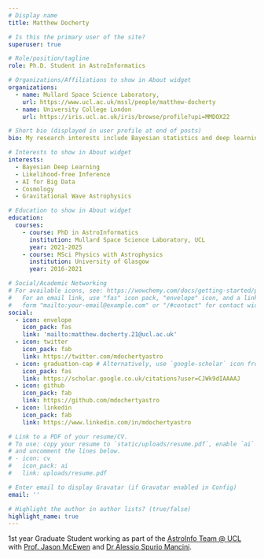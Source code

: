 ```yaml
---
# Display name
title: Matthew Docherty

# Is this the primary user of the site?
superuser: true

# Role/position/tagline
role: Ph.D. Student in AstroInformatics

# Organizations/Affiliations to show in About widget
organizations:
  - name: Mullard Space Science Laboratory,
    url: https://www.ucl.ac.uk/mssl/people/matthew-docherty
  - name: University College London
    url: https://iris.ucl.ac.uk/iris/browse/profile?upi=MMDOX22

# Short bio (displayed in user profile at end of posts)
bio: My research interests include Bayesian statistics and deep learning applied to cosmology and time domain astrophysics.

# Interests to show in About widget
interests:
  - Bayesian Deep Learning
  - Likelihood-free Inference
  - AI for Big Data
  - Cosmology
  - Gravitational Wave Astrophysics

# Education to show in About widget
education:
  courses:
    - course: PhD in AstroInformatics
      institution: Mullard Space Science Laboratory, UCL
      year: 2021-2025
    - course: MSci Physics with Astrophysics
      institution: University of Glasgow
      year: 2016-2021

# Social/Academic Networking
# For available icons, see: https://wowchemy.com/docs/getting-started/page-builder/#icons
#   For an email link, use "fas" icon pack, "envelope" icon, and a link in the
#   form "mailto:your-email@example.com" or "/#contact" for contact widget.
social:
  - icon: envelope
    icon_pack: fas
    link: 'mailto:matthew.docherty.21@ucl.ac.uk'
  - icon: twitter
    icon_pack: fab
    link: https://twitter.com/mdochertyastro
  - icon: graduation-cap # Alternatively, use `google-scholar` icon from `ai` icon pack
    icon_pack: fas
    link: https://scholar.google.co.uk/citations?user=CJWk9dIAAAAJ
  - icon: github
    icon_pack: fab
    link: https://github.com/mdochertyastro
  - icon: linkedin
    icon_pack: fab
    link: https://www.linkedin.com/in/mdochertyastro

# Link to a PDF of your resume/CV.
# To use: copy your resume to `static/uploads/resume.pdf`, enable `ai` icons in `params.toml`,
# and uncomment the lines below.
# - icon: cv
#   icon_pack: ai
#   link: uploads/resume.pdf

# Enter email to display Gravatar (if Gravatar enabled in Config)
email: ''

# Highlight the author in author lists? (true/false)
highlight_name: true
---
```


1st year Graduate Student working as part of the [AstroInfo Team @ UCL](http://www.jasonmcewen.org/team/) with [Prof. Jason McEwen](http://www.jasonmcewen.org/) and [Dr Alessio Spurio Mancini](https://www.ucl.ac.uk/astrophysics/people/dr-alessio-spurio-mancini).
